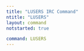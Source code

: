 ```yaml
---
title: "LUSERS IRC Command"
ntitle: "LUSERS"
layout: command
notstarted: true

command: LUSERS
---
```

